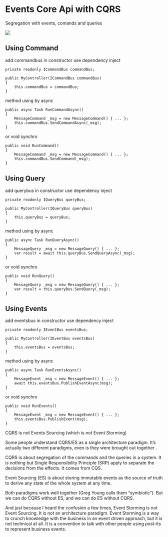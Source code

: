 # Events Core Api with CQRS 
Segregation with events, comands and queries

![](http://www.ouarzy.com/wp-content/uploads/2016/09/cqsr_pattern.png)

## Using Command
add commandbus in constructor use dependency inject
```
private readonly ICommandBus commandBus;

public MyController(ICommandBus commandBus)
{
    this.commandBus = commandBus;
}
```

method 
using by async
```      
public async Task RunCommandAsync()
{
    MessageCommand _msg = new MessageCommand() { ... };
    this.commandBus.SendCommandAsync(_msg);
}
```
or void synchro
```
public void RunCommand()
{
    MessageCommand _msg = new MessageCommand() { ... };
    this.commandBus.SendCommand(_msg);
}
```

## Using Query
add querybus in constructor use dependency inject
```
private readonly IQueryBus queryBus;

public MyController(IQueryBus queryBus)
{
    this.queryBus = queryBus;
}
```

method 
using by async
```      
public async Task RunQueryAsync()
{
    MessageQuery _msg = new MessageQuery() { ... };
    var result = await this.queryBus.SendQueryAsync(_msg);
}
```
or void synchro
```
public void RunQuery()
{
    MessageQuery _msg = new MessageQuery() { ... };
    var result = this.queryBus.SendQuery(_msg);
}
```

## Using Events
add eventsbus in constructor use dependency inject
```
private readonly IEventBus eventsBus;

public MyController(IEventBus eventsBus)
{
    this.eventsBus = eventsBus;
}
```

method 
using by async
```      
public async Task RunEventsAsync()
{
    MessageEvent _msg = new MessageEvent() { ... };
    await this.eventsBus.PublishEventAsync(msg);
}
```
or void synchro
```
public void RunEvents()
{
    MessageEvent _msg = new MessageEvent() { ... };
    this.eventsBus.PublishEvent(msg);
}
```


CQRS is not Events Sourcing (which is not Event Storming)

Some people understand CQRS/ES as a single architecture paradigm. It’s actually two different paradigms, even is they were brought out together .

CQRS is about segregation of the commands and the queries in a system. It is nothing but Single Responsibility Principle (SRP) apply to separate the decisions from the effects. It comes from CQS.

Event Sourcing (ES) is about storing immutable events as the source of truth to derive any state of the whole system at any time.

Both paradigms work well together (Greg Young calls them “symbiotic”). But we can do CQRS without ES, and we can do ES without CQRS.

And just because I heard the confusion a few times, Event Storming is not Event Sourcing. It is not an architecture paradigm. Event Storming is a way to crunch knowledge with the business in an event driven approach, but it is not technical at all. It is a convention to talk with other people using post-its to represent business events.
